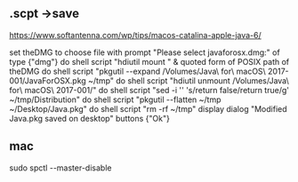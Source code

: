## .scpt ->save
https://www.softantenna.com/wp/tips/macos-catalina-apple-java-6/

set theDMG to choose file with prompt "Please select javaforosx.dmg:" of type {"dmg"}
do shell script "hdiutil mount " & quoted form of POSIX path of theDMG
do shell script "pkgutil --expand /Volumes/Java\\ for\\ macOS\\ 2017-001/JavaForOSX.pkg ~/tmp"
do shell script "hdiutil unmount /Volumes/Java\\ for\\ macOS\\ 2017-001/"
do shell script "sed -i '' 's/return false/return true/g' ~/tmp/Distribution"
do shell script "pkgutil --flatten ~/tmp ~/Desktop/Java.pkg"
do shell script "rm -rf ~/tmp"
display dialog "Modified Java.pkg saved on desktop" buttons {"Ok"}

## mac
sudo spctl --master-disable
